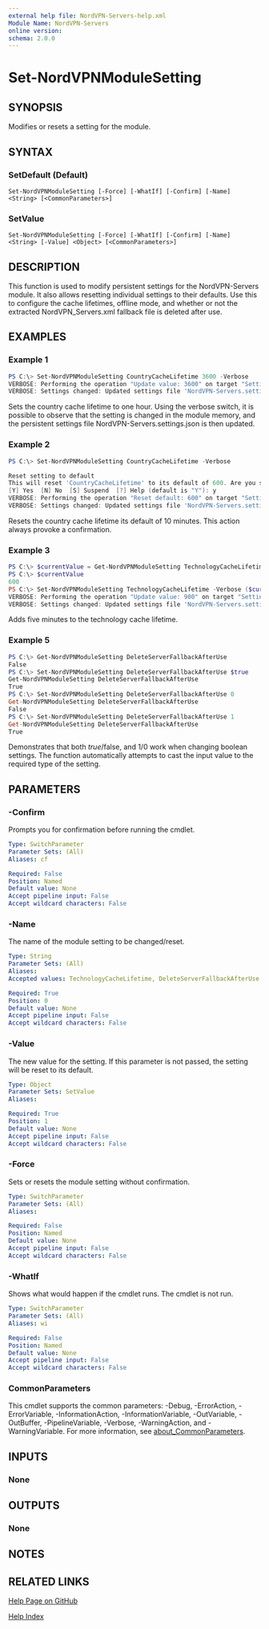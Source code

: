 ```yaml
---
external help file: NordVPN-Servers-help.xml
Module Name: NordVPN-Servers
online version:
schema: 2.0.0
---
```


# Set-NordVPNModuleSetting

## SYNOPSIS
Modifies or resets a setting for the module.

## SYNTAX

### SetDefault (Default)
```
Set-NordVPNModuleSetting [-Force] [-WhatIf] [-Confirm] [-Name] <String> [<CommonParameters>]
```

### SetValue
```
Set-NordVPNModuleSetting [-Force] [-WhatIf] [-Confirm] [-Name] <String> [-Value] <Object> [<CommonParameters>]
```

## DESCRIPTION
This function is used to modify persistent settings for the NordVPN-Servers
module. It also allows resetting individual settings to their defaults. Use
this to configure the cache lifetimes, offline mode, and whether or not the
extracted NordVPN_Servers.xml fallback file is deleted after use.

## EXAMPLES

### Example 1
```powershell
PS C:\> Set-NordVPNModuleSetting CountryCacheLifetime 3600 -Verbose
VERBOSE: Performing the operation "Update value: 3600" on target "Setting: CountryCacheLifetime".
VERBOSE: Settings changed: Updated settings file 'NordVPN-Servers.settings.json'
```

Sets the country cache lifetime to one hour. Using the verbose switch, it is
possible to observe that the setting is changed in the module memory, and the
persistent settings file NordVPN-Servers.settings.json is then updated.

### Example 2
```powershell
PS C:\> Set-NordVPNModuleSetting CountryCacheLifetime -Verbose

Reset setting to default
This will reset 'CountryCacheLifetime' to its default of 600. Are you sure?
[Y] Yes  [N] No  [S] Suspend  [?] Help (default is "Y"): y
VERBOSE: Performing the operation "Reset default: 600" on target "Setting: CountryCacheLifetime".
VERBOSE: Settings changed: Updated settings file 'NordVPN-Servers.settings.json'
```

Resets the country cache lifetime its default of 10 minutes. This action always
provoke a confirmation.

### Example 3
```powershell
PS C:\> $currentValue = Get-NordVPNModuleSetting TechnologyCacheLifetime
PS C:\> $currentValue
600
PS C:\> Set-NordVPNModuleSetting TechnologyCacheLifetime -Verbose ($currentValue + 300)
VERBOSE: Performing the operation "Update value: 900" on target "Setting: TechnologyCacheLifetime".
VERBOSE: Settings changed: Updated settings file 'NordVPN-Servers.settings.json'
```

Adds five minutes to the technology cache lifetime.

### Example 5
```powershell
PS C:\> Get-NordVPNModuleSetting DeleteServerFallbackAfterUse
False
PS C:\> Set-NordVPNModuleSetting DeleteServerFallbackAfterUse $true
Get-NordVPNModuleSetting DeleteServerFallbackAfterUse
True
PS C:\> Set-NordVPNModuleSetting DeleteServerFallbackAfterUse 0
Get-NordVPNModuleSetting DeleteServerFallbackAfterUse
False
PS C:\> Set-NordVPNModuleSetting DeleteServerFallbackAfterUse 1
Get-NordVPNModuleSetting DeleteServerFallbackAfterUse
True
```

Demonstrates that both $true/$false, and 1/0 work when changing boolean
settings. The function automatically attempts to cast the input value to
the required type of the setting.

## PARAMETERS

### -Confirm
Prompts you for confirmation before running the cmdlet.

```yaml
Type: SwitchParameter
Parameter Sets: (All)
Aliases: cf

Required: False
Position: Named
Default value: None
Accept pipeline input: False
Accept wildcard characters: False
```

### -Name
The name of the module setting to be changed/reset.

```yaml
Type: String
Parameter Sets: (All)
Aliases:
Accepted values: TechnologyCacheLifetime, DeleteServerFallbackAfterUse, CountryCacheLifetime, OfflineMode, GroupCacheLifetime

Required: True
Position: 0
Default value: None
Accept pipeline input: False
Accept wildcard characters: False
```

### -Value
The new value for the setting.
If this parameter is not passed, the setting will be reset to its default.

```yaml
Type: Object
Parameter Sets: SetValue
Aliases:

Required: True
Position: 1
Default value: None
Accept pipeline input: False
Accept wildcard characters: False
```

### -Force
Sets or resets the module setting without confirmation.

```yaml
Type: SwitchParameter
Parameter Sets: (All)
Aliases:

Required: False
Position: Named
Default value: None
Accept pipeline input: False
Accept wildcard characters: False
```

### -WhatIf
Shows what would happen if the cmdlet runs.
The cmdlet is not run.

```yaml
Type: SwitchParameter
Parameter Sets: (All)
Aliases: wi

Required: False
Position: Named
Default value: None
Accept pipeline input: False
Accept wildcard characters: False
```

### CommonParameters
This cmdlet supports the common parameters: -Debug, -ErrorAction, -ErrorVariable, -InformationAction, -InformationVariable, -OutVariable, -OutBuffer, -PipelineVariable, -Verbose, -WarningAction, and -WarningVariable. For more information, see [about_CommonParameters](http://go.microsoft.com/fwlink/?LinkID=113216).

## INPUTS

### None

## OUTPUTS

### None

## NOTES

## RELATED LINKS

[Help Page on GitHub](https://github.com/TheFreeman193/NordVPN-Servers/blob/master/docs/Set-NordVPNModuleSettings.md)

[Help Index](./INDEX.md)
